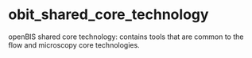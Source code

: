 # obit_shared_core_technology
openBIS shared core technology: contains tools that are common to the flow and microscopy core technologies.
